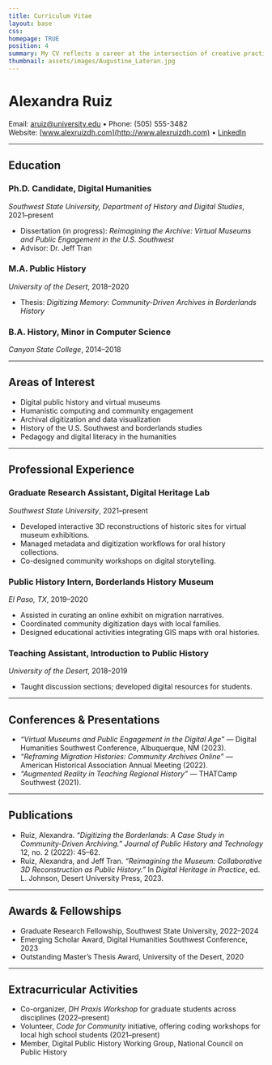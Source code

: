 ```yaml
---
title: Curriculum Vitae
layout: base
css:
homepage: TRUE
position: 4
summary: My CV reflects a career at the intersection of creative practice, research, and pedagogy. It documents publications, grants, teaching, and collaborative projects, showing how my work in digital humanities, kinetic sculpture, and public engagement has evolved over time. This record provides insight into the diverse ways I connect scholarship, creativity, and community impact.
thumbnail: assets/images/Augustine_Lateran.jpg
---
```


# Alexandra Ruiz
Email: aruiz@university.edu • Phone: (505) 555-3482  
Website: [www.alexruizdh.com](http://www.alexruizdh.com) • [LinkedIn](http://linkedin.com/in/alexruizdh)  

---

## Education

### Ph.D. Candidate, Digital Humanities
*Southwest State University, Department of History and Digital Studies*, 2021–present  
- Dissertation (in progress): *Reimagining the Archive: Virtual Museums and Public Engagement in the U.S. Southwest*  
- Advisor: Dr. Jeff Tran  

### M.A. Public History
*University of the Desert*, 2018–2020  
- Thesis: *Digitizing Memory: Community-Driven Archives in Borderlands History*  

### B.A. History, Minor in Computer Science
*Canyon State College*, 2014–2018  

---

## Areas of Interest
- Digital public history and virtual museums  
- Humanistic computing and community engagement  
- Archival digitization and data visualization  
- History of the U.S. Southwest and borderlands studies  
- Pedagogy and digital literacy in the humanities  

---

## Professional Experience

### Graduate Research Assistant, Digital Heritage Lab
*Southwest State University*, 2021–present  
- Developed interactive 3D reconstructions of historic sites for virtual museum exhibitions.  
- Managed metadata and digitization workflows for oral history collections.  
- Co-designed community workshops on digital storytelling.  

### Public History Intern, Borderlands History Museum
*El Paso, TX*, 2019–2020  
- Assisted in curating an online exhibit on migration narratives.  
- Coordinated community digitization days with local families.  
- Designed educational activities integrating GIS maps with oral histories.  

### Teaching Assistant, Introduction to Public History
*University of the Desert*, 2018–2019  
- Taught discussion sections; developed digital resources for students.  

---

## Conferences & Presentations
- *“Virtual Museums and Public Engagement in the Digital Age”* — Digital Humanities Southwest Conference, Albuquerque, NM (2023).  
- *“Reframing Migration Histories: Community Archives Online”* — American Historical Association Annual Meeting (2022).  
- *“Augmented Reality in Teaching Regional History”* — THATCamp Southwest (2021).  

---

## Publications
- Ruiz, Alexandra. *“Digitizing the Borderlands: A Case Study in Community-Driven Archiving.”* *Journal of Public History and Technology* 12, no. 2 (2022): 45–62.  
- Ruiz, Alexandra, and Jeff Tran. *“Reimagining the Museum: Collaborative 3D Reconstruction as Public History.”* In *Digital Heritage in Practice*, ed. L. Johnson, Desert University Press, 2023.  

---

## Awards & Fellowships
- Graduate Research Fellowship, Southwest State University, 2022–2024  
- Emerging Scholar Award, Digital Humanities Southwest Conference, 2023  
- Outstanding Master’s Thesis Award, University of the Desert, 2020  

---

## Extracurricular Activities
- Co-organizer, *DH Praxis Workshop* for graduate students across disciplines (2022–present)  
- Volunteer, *Code for Community* initiative, offering coding workshops for local high school students (2021–present)  
- Member, Digital Public History Working Group, National Council on Public History  
